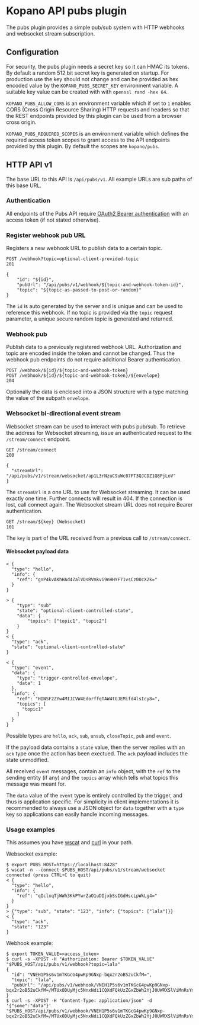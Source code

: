 # Kopano API pubs plugin

The pubs plugin provides a simple pub/sub system with HTTP webhooks and websocket
stream subscription.

## Configuration

For security, the pubs plugin needs a secret key so it can HMAC its tokens. By
default a random 512 bit secret key is generated on startup. For production use
the key should not change and can be provided as hex encoded value by the
`KOPANO_PUBS_SECRET_KEY` environment variable. A suitable key value can be
created with with `openssl rand -hex 64`.

`KOPANO_PUBS_ALLOW_CORS` is an environment variable which if set to `1`
enables CORS (Cross Origin Resource Sharing) HTTP requests and headers so that
the REST endpoints provided by this plugin can be used from a browser cross
origin.

`KOPANO_PUBS_REQUIRED_SCOPES` is an environment variable which defines the
required access token scopes to grant access to the API endpoints provided by
this plugin. By default the scopes are `kopano/pubs`.

## HTTP API v1

The base URL to this API is `/api/pubs/v1`. All example URLs are sub paths of
this base URL.

### Authentication

All endpoints of the Pubs API require [OAuth2 Bearer authentication](https://tools.ietf.org/html/rfc6750#section-2.1) with an access
token (if not stated otherwise).

### Register webhook pub URL

Registers a new webhook URL to publish data to a certain topic.

```
POST /webhook?topic=optional-client-provided-topic
201
```
```
{
	"id": "${id}",
	"pubUrl": "/api/pubs/v1/webhook/${topic-and-webhook-token-id}",
	"topic": "${topic-as-passed-to-post-or-random}"
}
```

The `id` is auto generated by the server and is unique and can be used to
reference this webhook. If no topic is provided via the `topic` request
parameter, a unique secure random topic is generated and returned.

### Webhook pub

Publish data to a previously registered webhook URL. Authorization and topic are
encoded inside the token and cannot be changed. Thus the webhook pub endpoints
do not require additional Bearer authentication.

```
POST /webhook/${id}/${topic-and-webhook-token}
POST /webhook/${id}/${topic-and-webhook-token}/${envelope}
204
```

Optionally the data is enclosed into a JSON structure with a type matching the
value of the subpath `envelope`.

### Websocket bi-directional event stream

Websocket stream can be used to interact with pubs pub/sub. To retrieve the
address for Websocket streaming, issue an authenticated request to the
`/stream/connect` endpoint.

```
GET /stream/connect
200
```
```
{
  "streamUrl": "/api/pubs/v1/stream/websocket/ap1L3rNzuC9uWc07FT3QJCDZ1Q8PjLoV"
}
```

The `streamUrl` is a one URL to use for Websocket streaming. It can be used
exactly one time. Further connects will result in 404. If the connection is
lost, call connect again. The Websocket stream URL does not require Bearer
authentication.

```
GET /stream/${key} (Websocket)
101
```

The `key` is part of the URL received from a previous call to `/stream/connect`.

#### Websocket payload data

```
< {
  "type": "hello",
  "info": {
    "ref": "gnP4kvAKhHAd4ZalVDsRVmkvi9nHHYF71vsCz0UcX2k="
  }
}
```

```
> {
	"type": "sub"
	"state": "optional-client-controlled-state",
	"data": {
		"topics": ["topic1", "topic2"]
	}
}
< {
  "type": "ack",
  "state": "optional-client-controlled-state"
}
```

```
< {
  "type": "event",
  "data": {
    "type": "trigger-controlled-envelope",
    "data": 1
  },
  "info": {
    "ref": "HINSF2ZYw4MIJCVW4EdorffqTAW4tGJEMifd4lsIcy8=",
    "topics": [
      "topic1"
    ]
  }
}
```

Possible types are `hello`, `ack`, `sub`, `unsub`, `closeTopic`, `pub` and
`event`.

If the payload data contains a `state` value, then the server replies
with an `ack` type once the action has been exectued. The `ack` payload includes
the state unmodified.

All received `event` messages, contain an `info` object, with the `ref` to the
sending entity (if any) and the `topics` array which tells what topics this
message was meant for.

The `data` value of the `event` type is entirely controlled by the trigger, and
thus is application specific. For simplicity in client implementations it is
recommended to always use a JSON object for `data` together with a `type` key
so applications can easily handle incoming messages.

### Usage examples

This assumes you have [wscat](https://www.npmjs.com/package/wscat) and [curl](https://curl.haxx.se/) in your path.

Websocket example:

```
$ export PUBS_HOST=https://localhost:8428"
$ wscat -n --connect $PUBS_HOST/api/pubs/v1/stream/websocket
connected (press CTRL+C to quit)
< {
  "type": "hello",
  "info": {
    "ref": "qIclxqTjWWh3KkPYwrZaO1uDIjxbSsIGdHscLpWkLg4="
  }
}
> {"type": "sub", "state": "123", "info": {"topics": ["lala"]}}
< {
  "type": "ack",
  "state": "123"
}
```

Webhook example:

```
$ export TOKEN_VALUE=<access_token>
$ curl -s -XPOST -H "Authorization: Bearer $TOKEN_VALUE" "$PUBS_HOST/api/pubs/v1/webhook?topic=lala"
{
  "id": "VNEH1P5s6v1mTKGcG4pwKp9GNxp-bqx2r2oB52uCkfM=",
  "topic": "lala",
  "pubUrl": "/api/pubs/v1/webhook/VNEH1P5s6v1mTKGcG4pwKp9GNxp-bqx2r2oB52uCkfM=/MTUxODUyMjc5NnxNdi1CQXdFQkUzZGxZbWh2YjJ0UWRXSlViMnRsYmtSaGRHRUJfNElBQVFJQkFrbEVBUXdBQVFWVWIzQnBZd0VNQUFBQU5fLUNBU3hXVGtWSU1WQTFjeloyTVcxVVMwZGpSelJ3ZDB0d09VZE9lSEF0WW5GNE1uSXliMEkxTW5WRGEyWk5QUUVFYkdGc1lRQT18U84T7M7v3wD5xuO7P4O5WzICbLAUwuxvPDX2Rjpz_Ic="
}
$ curl -s -XPOST -H "Content-Type: application/json" -d '{"some":"data"}' "$PUBS_HOST/api/pubs/v1/webhook/VNEH1P5s6v1mTKGcG4pwKp9GNxp-bqx2r2oB52uCkfM=/MTUxODUyMjc5NnxNdi1CQXdFQkUzZGxZbWh2YjJ0UWRXSlViMnRsYmtSaGRHRUJfNElBQVFJQkFrbEVBUXdBQVFWVWIzQnBZd0VNQUFBQU5fLUNBU3hXVGtWSU1WQTFjeloyTVcxVVMwZGpSelJ3ZDB0d09VZE9lSEF0WW5GNE1uSXliMEkxTW5WRGEyWk5QUUVFYkdGc1lRQT18U84T7M7v3wD5xuO7P4O5WzICbLAUwuxvPDX2Rjpz_Ic="
```
